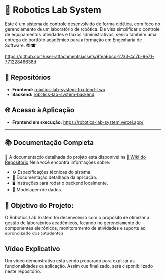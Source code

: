 
# 🤖 Robotics Lab System
Este é um sistema de controle desenvolvido de forma didática, com foco no gerenciamento de um laboratório de robótica. Ele visa simplificar o controle de equipamentos, atividades e fluxos administrativos, sendo também uma entrega de portfólio acadêmico para a formação em Engenharia de Software. 📚🎓

https://github.com/user-attachments/assets/9fea6bcc-2783-4c7b-9e71-77122846638d


## 📂 Repositórios

- **Frontend:** [robotics-lab-system-frontend-Two](https://github.com/fernandacorreasz/robotics-lab-system-frontend-Two)
- **Backend:** [robotics-lab-system-backend](https://github.com/fernandacorreasz/robotics-lab-system-backend)

## 🌐 Acesso à Aplicação

- **Frontend em execução:** https://robotics-lab-system.vercel.app/ 

---
## 📚 Documentação Completa
📖 A documentação detalhada do projeto está disponível na 📘[ Wiki do Repositório](https://github.com/fernandacorreasz/robotics-lab-system-backend/wiki)
Nela você encontra informações sobre:

- ⚙️ Especificações técnicas do sistema.
- 📄 Documentação detalhada da aplicação.
- 🖥️ Instruções para rodar o backend localmente.
- 🔗 Modelagem de dados.



##  🎯 Objetivo do Projeto:
O Robotics Lab System foi desenvolvido com o propósito de otimizar a gestão de laboratórios acadêmicos, focando no gerenciamento de componentes eletrônicos, monitoramento de atividades e suporte ao aprendizado dos estudantes

## Vídeo Explicativo

Um vídeo demonstrativo está sendo preparado para explicar as funcionalidades da aplicação. Assim que finalizado, será disponibilizado neste repositório.




